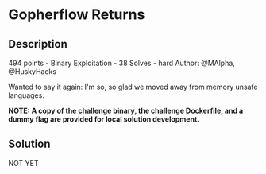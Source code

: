 # Gopherflow Returns
## Description
494 points - Binary Exploitation - 38 Solves - hard
Author: @MAlpha, @HuskyHacks

Wanted to say it again: I'm so, so glad we moved away from memory unsafe languages.

<strong>NOTE: A copy of the challenge binary, the challenge Dockerfile, and a dummy flag are provided for local solution development.</strong>

## Solution
NOT YET
